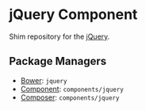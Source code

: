 jQuery Component
================

Shim repository for the [jQuery](http://jquery.com).

Package Managers
----------------

* [Bower](http://twitter.github.com/bower/): `jquery`
* [Component](https://github.com/component/component): `components/jquery`
* [Composer](http://packagist.org/packages/components/jquery): `components/jquery`
